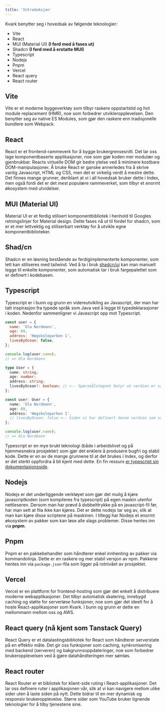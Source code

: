 ```yaml
---
title: 'Introduksjon'
---
```


Kvark benytter seg i hovedsak av følgende teknologier:

- Vite
- React
- MUI (Material UI) **(I ferd med å fases ut)**
- Shadcn **(I ferd med å erstatte MUI)**
- Typescript
- Nodejs
- Pnpm
- Vercel
- React query
- React router

## Vite

Vite er et moderne byggeverktøy som tilbyr raskere oppstartstid og hot module replacement (HMR), noe som forbedrer utvikleropplevelsen. Den benytter seg av native ES Modules, som gjør den raskere enn tradisjonelle bundlere som Webpack.

## React

React er et frontend-rammeverk for å bygge brukergrensesnitt. Det lar oss lage komponentbaserte applikasjoner, noe som gjør koden mer modulær og gjenbrukbar. Reacts virtuelle DOM gir bedre ytelse ved å minimere kostbare DOM-manipulasjoner. Å bruke React er ganske annerledes fra å skrive vanlig Javascript, HTML og CSS, men det er virkelig verdt å mestre dette. Det finnes mange grunner, deriblant at vi i all hovedsak bruker dette i Index, men også fordi det er det mest populære rammeverket, som tilbyr et enormt økosystem med utvidelser.

## MUI (Material UI)

Material UI er et ferdig stilisert komponentbibliotek i henhold til Googles retningslinjer for Material design. Dette fases nå ut til fordel for shadcn, som er et mer lettvektig og stiliserbart verktøy for å utvikle egne komponentbiblioteker.

## Shad/cn

Shadcn er en løsning bestående av ferdigimplementerte komponenter, som lett kan stiliseres med tailwind. Ved å ta i bruk [shadcn/ui](https://ui.shadcn.com/) kan man manuelt legge til enkelte komponenter, som automatisk tar i bruk fargepalettet som er definert i kodebasen.

## Typescript

Typescript er i bunn og grunn en videreutvikling av Javascript, der man har tatt inspirasjon fra typede språk som Java ved å legge til typedeklarasjoner i koden. Nedenfor sammenligner vi Javascript opp mot Typescript.

```javascript
const user = {
  name: 'Ola Nordmann',
  age: 69,
  address: 'Høgskoleparken 1',
  livesByOcean: false,
};

console.log(user.name);
// => Ola Nordmann
```

```typescript
type User = {
  name: string;
  age: number;
  address: string;
  livesByOcean?: boolean; // <-- Spørsmålstegnet betyr at verdien er valgfri.
};

const user: User = {
  name: 'Ola Nordmann',
  age: 69,
  address: 'Høgskoleparken 1',
  // livesByOcean: false <-- Siden vi har definert denne verdien som valgfri, trenger vi ikke å definere den i objektet.
};

console.log(user.name);
// => Ola Nordmann
```

Typescript er en mye brukt teknologi (både i arbeidslivet og på hjemmesnekra prosjekter) som gjør det enklere å produsere bugfri og stabil kode. Dette er en av de mange grunnene til at det brukes i Index, og derfor er det sterkt oppfordra å bli kjent med dette. En fin ressurs [er typescript sin dokumentasjonsside](https://www.typescriptlang.org/docs/handbook/typescript-from-scratch.html).

## Nodejs

Nodejs er det underliggende verktøyet som gjør det mulig å kjøre javascriptkoden (som kompileres fra typescript) på egen maskin utenfor nettleseren. Dersom man har prøvd å dobbelttrykke på en javascript-fil før, har man sett at fila ikke kan kjøres. Det er dette nodejs tar seg av, slik at man kan kjøre disse scriptene på maskinen. I tillegg har Nodejs et enormt økosystem av pakker som kan løse alle slags problemer. Disse hentes inn via **pnpm**.

## Pnpm

Pnpm er en pakkebehandler som håndterer enkel innhenting av pakker via kommandolinja. Dette er en raskere og mer stabil versjon av npm. Pakkene hentes inn via `package.json`-fila som ligger på rotnivået av prosjektet.

## Vercel

Vercel er en plattform for frontend-hosting som gjør det enkelt å distribuere moderne webapplikasjoner. Det tilbyr automatisk skalering, innebygd caching og støtte for serverløse funksjoner, noe som gjør det ideelt for å hoste React-applikasjoner som Kvark. I bunn og grunn er dette en mellommann mellom oss og AWS.

## React query (nå kjent som Tanstack Query)

React Query er et datalastingsbibliotek for React som håndterer serverstate på en effektiv måte. Det gir oss funksjoner som caching, synkronisering med backend (serveren) og bakgrunnsoppdateringer, noe som forbedrer brukeropplevelsen ved å gjøre datahåndteringen mer sømløs.

## React router

React Router er et bibliotek for klient-side ruting i React-applikasjoner. Det lar oss definere ruter i applikasjonen vår, slik at vi kan navigere mellom ulike sider uten å laste siden på nytt. Dette bidrar til en mer dynamisk og responsiv brukeropplevelse. Større sider som YouTube bruker lignende teknologier for å tilby tjenestene sine.
